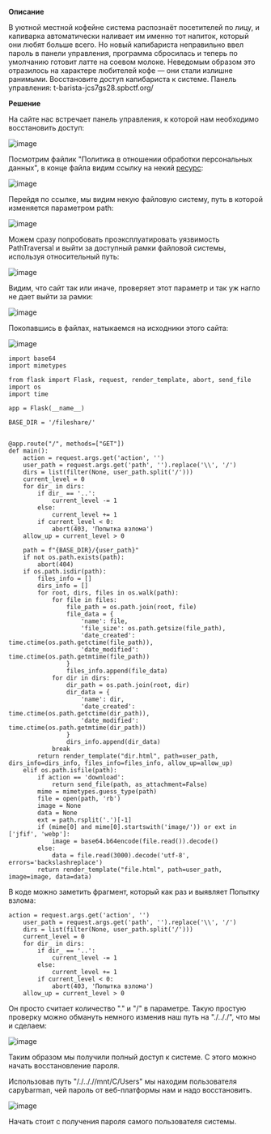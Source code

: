 **Описание**

В уютной местной кофейне система распознаёт посетителей по лицу, и капиварка автоматически наливает им именно тот напиток, который они любят больше всего.
Но новый капибариста неправильно ввел пароль в панели управления, программа сбросилась и теперь по умолчанию готовит латте на соевом молоке.
Неведомым образом это отразилось на характере любителей кофе — они стали излишне ранимыми. Восстановите доступ капибариста к системе.
Панель управления: t-barista-jcs7gs28.spbctf.org/

**Решение**

На сайте нас встречает панель управления, к которой нам необходимо восстановить доступ:

![image](https://github.com/user-attachments/assets/278d35e5-58ba-4ea3-bec9-efbf5ec8a67c)

Посмотрим файлик "Политика в отношении обработки персональных данных", в конце файла видим ссылку на некий [ресурс](https://t-barista-adminfilestorage-1yjec62t.spbctf.org/?path=policy.pdf):

![image](https://github.com/user-attachments/assets/1e6a95f3-caf7-4682-935c-c2a160a53aaf)

Перейдя по ссылке, мы видим некую файловую систему, путь в которой изменяется параметром path:

![image](https://github.com/user-attachments/assets/1b41aa33-a529-4527-8bfc-9d2346cf083a)

Можем сразу попробовать проэксплуатировать уязвимость PathTraversal и выйти за доступный рамки файловой системы, используя относительный путь:

![image](https://github.com/user-attachments/assets/10ef4cc1-1dca-49d6-b58d-0f69470e73b4)

Видим, что сайт так или иначе, проверяет этот параметр и так уж нагло не дает выйти за рамки:

![image](https://github.com/user-attachments/assets/d5c9bd54-3893-4b47-b36f-efbccf1cc4f7)

Покопавшись в файлах, натыкаемся на исходники этого сайта:

![image](https://github.com/user-attachments/assets/e52237ce-0691-493d-a9e4-8c9bde9289f2)

```
import base64
import mimetypes

from flask import Flask, request, render_template, abort, send_file
import os
import time

app = Flask(__name__)

BASE_DIR = '/fileshare/'


@app.route("/", methods=["GET"])
def main():
    action = request.args.get('action', '')
    user_path = request.args.get('path', '').replace('\\', '/')
    dirs = list(filter(None, user_path.split('/')))
    current_level = 0
    for dir_ in dirs:
        if dir_ == '..':
            current_level -= 1
        else:
            current_level += 1
        if current_level < 0:
            abort(403, 'Попытка взлома')
    allow_up = current_level > 0

    path = f"{BASE_DIR}/{user_path}"
    if not os.path.exists(path):
        abort(404)
    if os.path.isdir(path):
        files_info = []
        dirs_info = []
        for root, dirs, files in os.walk(path):
            for file in files:
                file_path = os.path.join(root, file)
                file_data = {
                    'name': file,
                    'file_size': os.path.getsize(file_path),
                    'date_created': time.ctime(os.path.getctime(file_path)),
                    'date_modified': time.ctime(os.path.getmtime(file_path))
                }
                files_info.append(file_data)
            for dir in dirs:
                dir_path = os.path.join(root, dir)
                dir_data = {
                    'name': dir,
                    'date_created': time.ctime(os.path.getctime(dir_path)),
                    'date_modified': time.ctime(os.path.getmtime(dir_path))
                }
                dirs_info.append(dir_data)
            break
        return render_template("dir.html", path=user_path, dirs_info=dirs_info, files_info=files_info, allow_up=allow_up)
    elif os.path.isfile(path):
        if action == 'download':
            return send_file(path, as_attachment=False)
        mime = mimetypes.guess_type(path)
        file = open(path, 'rb')
        image = None
        data = None
        ext = path.rsplit('.')[-1]
        if (mime[0] and mime[0].startswith('image/')) or ext in ['jfif', 'webp']:
            image = base64.b64encode(file.read()).decode()
        else:
            data = file.read(3000).decode('utf-8', errors='backslashreplace')
        return render_template("file.html", path=user_path, image=image, data=data)
```
В коде можно заметить фрагмент, который как раз и выявляет Попытку взлома:

```
action = request.args.get('action', '')
    user_path = request.args.get('path', '').replace('\\', '/')
    dirs = list(filter(None, user_path.split('/')))
    current_level = 0
    for dir_ in dirs:
        if dir_ == '..':
            current_level -= 1
        else:
            current_level += 1
        if current_level < 0:
            abort(403, 'Попытка взлома')
    allow_up = current_level > 0
```

Он просто считает количество "." и "/" в параметре. Такую простую проверку можно обмануть немного изменив наш путь на "./.././", что мы и сделаем:

![image](https://github.com/user-attachments/assets/38875266-4ec5-48f4-b3d1-812db61e09de)

Таким образом мы получили полный доступ к системе. С этого можно начать восстановление пароля.

Использовав путь "/./.././/mnt/C/Users" мы находим пользователя capybarman, чей пароль от веб-платформы нам и надо восстановить.

![image](https://github.com/user-attachments/assets/ea2a4f9e-122c-493b-bf5a-04279e976d7e)

Начать стоит с получения пароля самого пользователя системы. 
